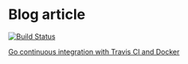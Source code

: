 # Blog article

[![Build Status](https://travis-ci.org/kainlite/whatismyip-go.svg?branch=master)](https://travis-ci.org/kainlite/whatismyip-go)

[Go continuous integration with Travis CI and Docker](https://techsquad.rocks/blog/go_continuous_integration_with_travis_ci_and_docker/)
